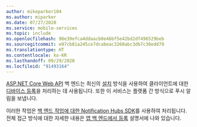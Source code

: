 ```yaml
---
author: mikeparker104
ms.author: miparker
ms.date: 07/27/2020
ms.service: mobile-services
ms.topic: include
ms.openlocfilehash: 98e39efca4ddaacb0e46bf5e42bd2df496529beb
ms.sourcegitcommit: e97cb81a245ce7dcabeac3260abc3db7c30edd79
ms.translationtype: HT
ms.contentlocale: ko-KR
ms.lasthandoff: 09/29/2020
ms.locfileid: "91493164"
---
```

[ASP.NET Core Web API](https://dotnet.microsoft.com/apps/aspnet/apis) 백 엔드는 최신의 [설치](/azure/notification-hubs/notification-hubs-push-notification-registration-management#installations) 방식을 사용하여 클라이언트에 대한 [디바이스 등록](/azure/notification-hubs/notification-hubs-push-notification-registration-management#what-is-device-registration)을 처리하는 데 사용됩니다. 또한 이 서비스는 플랫폼 간 방식으로 푸시 알림을 보냅니다. 

이러한 작업은 [백 엔드 작업에 대한 Notification Hubs SDK](https://www.nuget.org/packages/Microsoft.Azure.NotificationHubs/)를 사용하여 처리됩니다. 전체 접근 방식에 대한 자세한 내용은 [앱 백 엔드에서 등록](/azure/notification-hubs/notification-hubs-push-notification-registration-management#registration-management-from-a-backend) 설명서에 나와 있습니다.